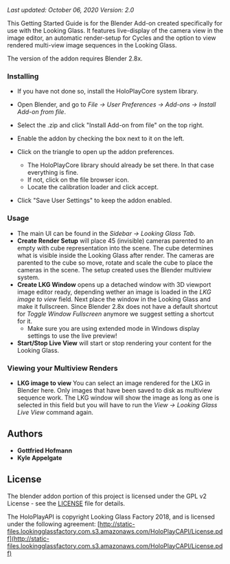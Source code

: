 *Last updated: October 06, 2020*
*Version: 2.0*

This Getting Started Guide is for the Blender Add-on created specifically for use with the Looking Glass. It features live-display of the camera view in the image editor, an automatic render-setup for Cycles and the option to view rendered multi-view image sequences in the Looking Glass.

The version of the addon requires Blender 2.8x.

### Installing

* If you have not done so, install the HoloPlayCore system library.

* Open Blender, and go to _File → User Preferences → Add-ons → Install Add-on from file_.
* Select the .zip and click "Install Add-on from file" on the top right.
* Enable the addon by checking the box next to it on the left.
* Click on the triangle to open up the addon preferences.
    * The HoloPlayCore library should already be set there. In that case everything is fine.
    * If not, click on the file browser icon.
    * Locate the calibration loader and click accept.
* Click "Save User Settings" to keep the addon enabled.

### Usage

* The main UI can be found in the _Sidebar → Looking Glass Tab_.
* **Create Render Setup** will place 45 (invisible) cameras parented to an empty with cube representation into the scene. The cube determines what is visible inside the Looking Glass after render. The cameras are parented to the cube so move, rotate and scale the cube to place the cameras in the scene. The setup created uses the Blender multiview system.
* **Create LKG Window** opens up a detached window with 3D viewport image editor ready, depending wether an image is loaded in the _LKG image to view_ field. Next place the window in the Looking Glass and make it fullscreen. Since Blender 2.8x does not have a default shortcut for _Toggle Window Fullscreen_ anymore we suggest setting a shortcut for it.
    * Make sure you are using extended mode in Windows display settings to use the live preview!
* **Start/Stop Live View** will start or stop rendering your content for the Looking Glass.

### Viewing your Multiview Renders
* **LKG image to view** You can select an image rendered for the LKG in Blender here. Only images that have been saved to disk as multiview sequence work. The LKG window will show the image as long as one is selected in this field but you will have to run the _View → Looking Glass Live View_ command again.

## Authors

* **Gottfried Hofmann** 
* **Kyle Appelgate** 

## License

The blender addon portion of this project is licensed under the GPL v2 License - see the [LICENSE](LICENSE) file for details.

The HoloPlayAPI is copyright Looking Glass Factory 2018, and is licensed under the following agreement:
[http://static-files.lookingglassfactory.com.s3.amazonaws.com/HoloPlayCAPI/License.pdf](http://static-files.lookingglassfactory.com.s3.amazonaws.com/HoloPlayCAPI/License.pdf)
